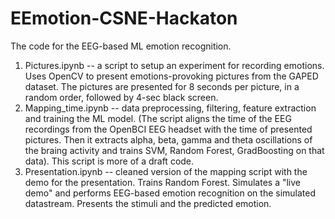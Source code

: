 # EEmotion-CSNE-Hackaton
The code for the EEG-based ML emotion recognition. 
1. Pictures.ipynb -- a script to setup an experiment for recording emotions. Uses OpenCV to present emotions-provoking pictures from the GAPED dataset. The pictures are presented for 8 seconds per picture, in a random order, followed by 4-sec black screen.
2. Mapping_time.ipynb -- data preprocessing, filtering, feature extraction and training the ML model. (The script aligns the time of the EEG recordings from the OpenBCI EEG headset with the time of presented pictures. Then it extracts alpha, beta, gamma and theta oscillations of the braing activity and trains SVM, Random Forest, GradBoosting on that data). This script is more of a draft code.
3. Presentation.ipynb -- cleaned version of the mapping script with the demo for the presentation. Trains Random Forest. Simulates a "live demo" and performs EEG-based emotion recognition on the simulated datastream. Presents the stimuli and the predicted emotion.
